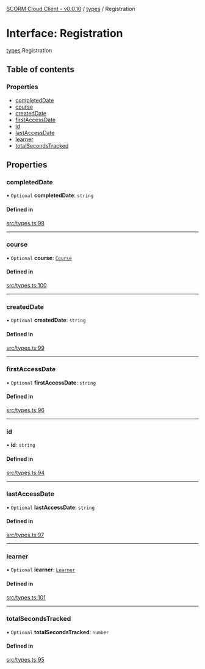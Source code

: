 [SCORM Cloud Client - v0.0.10](../README.md) / [types](../modules/types.md) / Registration

# Interface: Registration

[types](../modules/types.md).Registration

## Table of contents

### Properties

- [completedDate](types.Registration.md#completeddate)
- [course](types.Registration.md#course)
- [createdDate](types.Registration.md#createddate)
- [firstAccessDate](types.Registration.md#firstaccessdate)
- [id](types.Registration.md#id)
- [lastAccessDate](types.Registration.md#lastaccessdate)
- [learner](types.Registration.md#learner)
- [totalSecondsTracked](types.Registration.md#totalsecondstracked)

## Properties

### completedDate

• `Optional` **completedDate**: `string`

#### Defined in

[src/types.ts:98](https://github.com/distributhor/scormcloud-client/blob/e172d5e/src/types.ts#L98)

___

### course

• `Optional` **course**: [`Course`](types.Course.md)

#### Defined in

[src/types.ts:100](https://github.com/distributhor/scormcloud-client/blob/e172d5e/src/types.ts#L100)

___

### createdDate

• `Optional` **createdDate**: `string`

#### Defined in

[src/types.ts:99](https://github.com/distributhor/scormcloud-client/blob/e172d5e/src/types.ts#L99)

___

### firstAccessDate

• `Optional` **firstAccessDate**: `string`

#### Defined in

[src/types.ts:96](https://github.com/distributhor/scormcloud-client/blob/e172d5e/src/types.ts#L96)

___

### id

• **id**: `string`

#### Defined in

[src/types.ts:94](https://github.com/distributhor/scormcloud-client/blob/e172d5e/src/types.ts#L94)

___

### lastAccessDate

• `Optional` **lastAccessDate**: `string`

#### Defined in

[src/types.ts:97](https://github.com/distributhor/scormcloud-client/blob/e172d5e/src/types.ts#L97)

___

### learner

• `Optional` **learner**: [`Learner`](types.Learner.md)

#### Defined in

[src/types.ts:101](https://github.com/distributhor/scormcloud-client/blob/e172d5e/src/types.ts#L101)

___

### totalSecondsTracked

• `Optional` **totalSecondsTracked**: `number`

#### Defined in

[src/types.ts:95](https://github.com/distributhor/scormcloud-client/blob/e172d5e/src/types.ts#L95)
